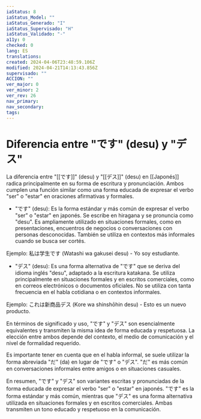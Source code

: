 ```yaml
---
iaStatus: 8
iaStatus_Model: ""
iaStatus_Generado: "I"
iaStatus_Supervisado: "H"
iaStatus_Validado: "-"
a11y: 0
checked: 0
lang: ES
translations: 
created: 2024-04-06T23:48:59.106Z
modified: 2024-04-21T14:13:43.856Z
supervisado: ""
ACCION: ""
ver_major: 0
ver_minor: 2
ver_rev: 26
nav_primary: 
nav_secondary: 
tags:
---
```

# Diferencia entre "です" (desu) y "デス" 

La diferencia entre "[[です]]" (desu) y "[[デス]]" (desu) en [[Japonés]] radica principalmente en su forma de escritura y pronunciación. Ambos cumplen una función similar como una forma educada de expresar el verbo "ser" o "estar" en oraciones afirmativas y formales.

- "です" (desu): Es la forma estándar y más común de expresar el verbo "ser" o "estar" en japonés. Se escribe en hiragana y se pronuncia como "desu". Es ampliamente utilizado en situaciones formales, como en presentaciones, encuentros de negocios o conversaciones con personas desconocidas. También se utiliza en contextos más informales cuando se busca ser cortés.

Ejemplo: 私は学生です (Watashi wa gakusei desu) - Yo soy estudiante.

- "デス" (desu): Es una forma alternativa de "です" que se deriva del idioma inglés "desu", adaptado a la escritura katakana. Se utiliza principalmente en situaciones formales y en escritos comerciales, como en correos electrónicos o documentos oficiales. No se utiliza con tanta frecuencia en el habla cotidiana o en contextos informales.

Ejemplo: これは新商品デス (Kore wa shinshōhin desu) - Esto es un nuevo producto.

En términos de significado y uso, "です" y "デス" son esencialmente equivalentes y transmiten la misma idea de forma educada y respetuosa. La elección entre ambos depende del contexto, el medio de comunicación y el nivel de formalidad requerido.

Es importante tener en cuenta que en el habla informal, se suele utilizar la forma abreviada "だ" (da) en lugar de "です" o "デス". "だ" es más común en conversaciones informales entre amigos o en situaciones casuales.

En resumen, "です" y "デス" son variantes escritas y pronunciadas de la forma educada de expresar el verbo "ser" o "estar" en japonés. "です" es la forma estándar y más común, mientras que "デス" es una forma alternativa utilizada en situaciones formales y en escritos comerciales. Ambas transmiten un tono educado y respetuoso en la comunicación.